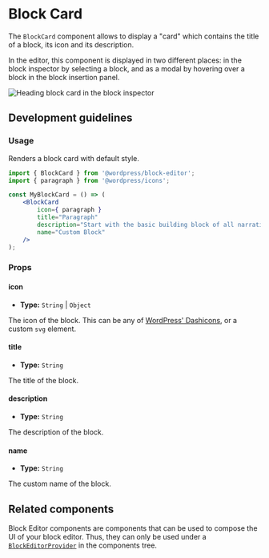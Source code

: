 # Block Card

The `BlockCard` component allows to display a "card" which contains the title of a block, its icon and its description.

In the editor, this component is displayed in two different places: in the block inspector by selecting a block, and as a modal by hovering over a block in the block insertion panel.

![Heading block card in the block inspector](https://make.wordpress.org/core/files/2020/09/screenshot-wordpress.org-2020.09.08-14_19_21.png)

## Development guidelines

### Usage

Renders a block card with default style.

```jsx
import { BlockCard } from '@wordpress/block-editor';
import { paragraph } from '@wordpress/icons';

const MyBlockCard = () => (
	<BlockCard
		icon={ paragraph }
		title="Paragraph"
		description="Start with the basic building block of all narrative."
		name="Custom Block"
	/>
);
```

### Props

#### icon

-   **Type:** `String` | `Object`

The icon of the block. This can be any of [WordPress' Dashicons](https://developer.wordpress.org/resource/dashicons/), or a custom `svg` element.

#### title

-   **Type:** `String`

The title of the block.

#### description

-   **Type:** `String`

The description of the block.

#### name

-   **Type:** `String`

The custom name of the block.

## Related components

Block Editor components are components that can be used to compose the UI of your block editor. Thus, they can only be used under a [`BlockEditorProvider`](https://github.com/WordPress/gutenberg/blob/HEAD/packages/block-editor/src/components/provider/README.md) in the components tree.
